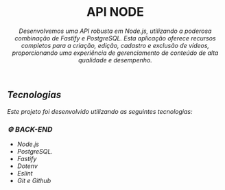<h1 align="center">API NODE</h1>

<p align="center"><em>
<em>
  Desenvolvemos uma API robusta em Node.js, utilizando a poderosa combinação de Fastify e PostgreSQL. Esta aplicação oferece recursos completos para a criação, edição, cadastro e exclusão de vídeos, proporcionando uma experiência de gerenciamento de conteúdo de alta qualidade e desempenho.
</em>
</p>

<br>

## Tecnologias

Este projeto foi desenvolvido utilizando as seguintes tecnologias:

### ⚙ BACK-END
- Node.js
- PostgreSQL.
- Fastify
- Dotenv
- Eslint
- Git e Github
